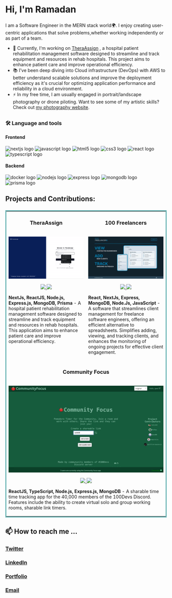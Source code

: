 
###

<h1 align="left">Hi, I'm Ramadan</h1>

###

<p align="left">I am a Software Engineer in the MERN stack world🌍. I enjoy creating user-centric applications that solve problems,whether working independently or as part of a team. 
  
- 🔭 Currently, I'm working on [TheraAssign](https://thera-assign.vercel.app/) , a hospital patient rehabilitation management software designed to streamline and track equipment and resources in rehab hospitals. This project aims to enhance patient care and improve operational efficiency.
- 📚 I’ve been deep diving into Cloud infrastructure (DevOps) with AWS to better understand scalable solutions and improve the deployment efficiency as it's crucial for optimizing application performance and reliability in a cloud environment.
- ⚡ In my free time, I am usually engaged in portrait/landscape photography or drone piloting. Want to see some of my artistic skills? Check out [my photography website](https://ramadanrajiphotography.squarespace.com).</p>

###

## <h3 align="left">🛠 Language and tools</h3>

#### Frontend

<div align="left">
  <img src="https://cdn.jsdelivr.net/gh/devicons/devicon/icons/nextjs/nextjs-original.svg" height="40" alt="nextjs logo"  />
  <img src="https://cdn.jsdelivr.net/gh/devicons/devicon/icons/javascript/javascript-original.svg" height="40" alt="javascript logo"  />
  <img src="https://cdn.jsdelivr.net/gh/devicons/devicon/icons/html5/html5-original.svg" height="40" alt="html5 logo"  />
  <img src="https://cdn.jsdelivr.net/gh/devicons/devicon/icons/css3/css3-original.svg" height="40" alt="css3 logo"  />
  <img src="https://cdn.jsdelivr.net/gh/devicons/devicon/icons/react/react-original.svg" height="40" alt="react logo"  />
  <img src="https://cdn.jsdelivr.net/gh/devicons/devicon/icons/typescript/typescript-original.svg" height="40" alt="typescript logo"  />
</div>

#### Backend

<div align="left">
  <img src="https://cdn.jsdelivr.net/gh/devicons/devicon/icons/docker/docker-plain-wordmark.svg" height="40" alt="docker logo"  />
  <img src="https://img.shields.io/badge/Node.js-339933?logo=nodedotjs&logoColor=white&style=for-the-badge" height="40" alt="nodejs logo"  />
  <img src="https://skillicons.dev/icons?i=express" height="40" alt="express logo"  />
  <img src="https://skillicons.dev/icons?i=mongodb" height="40" alt="mongodb logo"  />
  <img src="https://skillicons.dev/icons?i=prisma" height="40" alt="prisma logo"  />
</div>


## Projects and Contributions:

###

<table bordercolor="#66b2b2">
  <tr>
    <td width="50%" valign="top">
      <h3 align="center">TheraAssign</h3>
        <br />
        <a target="_blank" href="http://thera-assign.vercel.app">
            <img src="images/giphy-1.gif" width="100%" alt="TheraAssign app demo"/>
        </a>
        <br />
        <p align="center">
          <a href="https://github.com/RamadanCRaji/TheraAssign" target="_blank">
            <img src="https://img.shields.io/static/v1?label=|&message=REPO&color=23555f&style=plastic&logo=github&logo-color=white"/>
          </a> 
          <a href="http://thera-assign.vercel.app" target="_blank">
            <img src="https://img.shields.io/static/v1?label=|&message=WEBSITE&color=cdf998&style=plastic&logo=next.js&logo-color=white"/>
          </a>
      </p>
      <p><strong>NextJs, ReactJS, Node.js, Express.js, MongoDB, Prisma</strong> - A hospital patient rehabilitation management software designed to streamline and track equipment and resources in rehab hospitals. This application aims to enhance patient care and improve operational efficiency.</p>
    </td>
    <td width="50%" valign="top">
      <h3 align="center">100 Freelancers</h3>
        <br />
        <a target="_blank" href="https://100freelancers.vercel.app/">
            <img src="images/giphy-3.gif" width="100%"  alt="Cortext demo"/>
        </a>
        <br />
        <p align="center">
          <a href="https://github.com/RamadanCRaji/100freelancers" target="_blank">
            <img src="https://img.shields.io/static/v1?label=|&message=REPO&color=23555f&style=plastic&logo=github&logo-color=white"/>
          </a>  
          <a href="https://100freelancers.vercel.app/" target="_blank">
            <img src="https://img.shields.io/static/v1?label=|&message=WEBSITE&color=cdf998&style=plastic&logo=javascript&logo-color=white"/>
          </a>
      </p>
      <p><strong>React, NextJs, Express, MongoDB, Node.Js, JavaScript</strong> - A software that streamlines client management for freelance software engineers, offering an efficient alternative to spreadsheets. Simplifies adding, viewing, and tracking clients, and enhances the monitoring of ongoing projects for effective client engagement.</p>
    </td>
  </tr>
  <tr>
    <td colspan="2" valign="top">
      <h3 align="center">Community Focus</h3>
        <br />
        <a target="_blank" href="http://communityfocus.app/">
            <img src="images/giphy-5.gif" width="100%"  alt="Community Focus demo"/>
        </a>
        <br />
        <p align="center">
          <a href="https://github.com/RamadanCRaji/cf-frontend" target="_blank">
            <img src="https://img.shields.io/static/v1?label=|&message=REPO&color=23555f&style=plastic&logo=github&logo-color=white"/>
          </a>  
          <a href="http://communityfocus.app" target="_blank">
            <img src="https://img.shields.io/static/v1?label=|&message=WEBSITE&color=cdf998&style=plastic&logo=react&logo-color=white"/>
          </a>
      </p>
      <p><strong>ReactJS, TypeScript, Node.js, Express.js, MongoDB</strong> - A sharable time  time tracking app for the 40,000 members of the 100Devs Discord. Features include the ability to create virtual solo and group working rooms, sharable link timers.</p>
    </td>
  </tr>
</table>

## 📫 How to reach me ...

### [Twitter](https://twitter.com/intent/follow?screen_name=FreshPrnceCodes)
### [LinkedIn](https://linkedin.com/in/ramadan-raji)
### [Portfolio](https://ramadanraji.netlify.app/)
### [Email](mailto:armadanraji@gmail.com)
###

###
